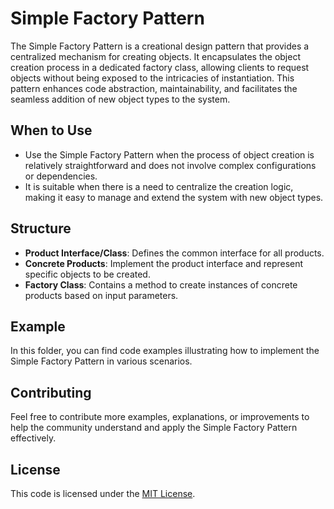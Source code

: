 # Simple Factory Pattern

The Simple Factory Pattern is a creational design pattern that provides a centralized mechanism for creating objects. It encapsulates the object creation process in a dedicated factory class, allowing clients to request objects without being exposed to the intricacies of instantiation. This pattern enhances code abstraction, maintainability, and facilitates the seamless addition of new object types to the system.

## When to Use

- Use the Simple Factory Pattern when the process of object creation is relatively straightforward and does not involve complex configurations or dependencies.
- It is suitable when there is a need to centralize the creation logic, making it easy to manage and extend the system with new object types.

## Structure

- **Product Interface/Class**: Defines the common interface for all products.
- **Concrete Products**: Implement the product interface and represent specific objects to be created.
- **Factory Class**: Contains a method to create instances of concrete products based on input parameters.

## Example

In this folder, you can find code examples illustrating how to implement the Simple Factory Pattern in various scenarios.

## Contributing

Feel free to contribute more examples, explanations, or improvements to help the community understand and apply the Simple Factory Pattern effectively.

## License

This code is licensed under the [MIT License](../../LICENSE).
